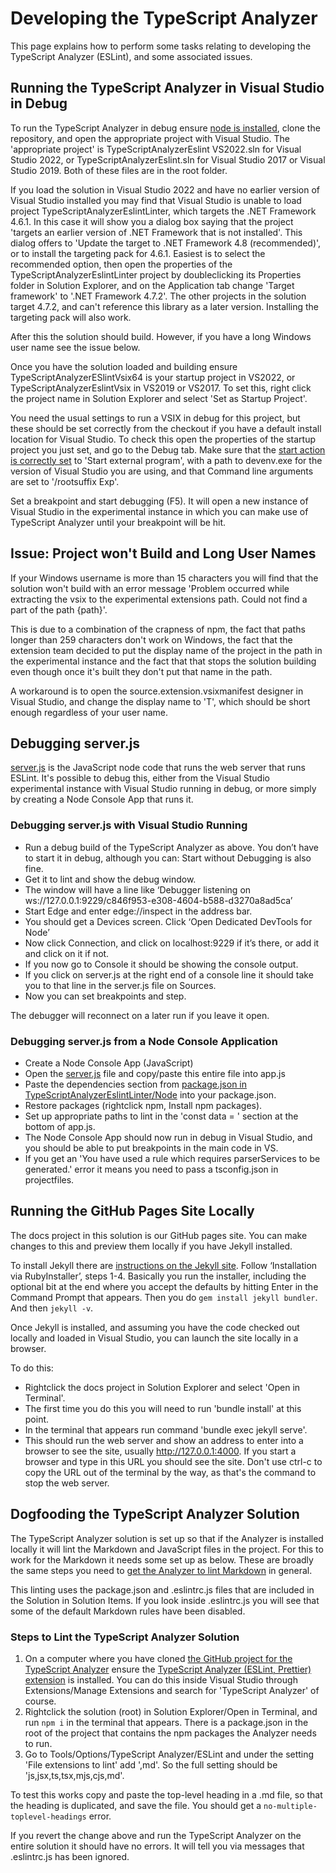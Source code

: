 ﻿# Developing the TypeScript Analyzer

This page explains how to perform some tasks relating to developing the TypeScript Analyzer (ESLint), and some associated issues.

## Running the TypeScript Analyzer in Visual Studio in Debug

To run the TypeScript Analyzer in debug ensure [node is installed](https://nodejs.org/en/download/), clone the repository, and open the appropriate project with Visual Studio.  The 'appropriate project' is TypeScriptAnalyzerEslint VS2022.sln for Visual Studio 2022, or TypeScriptAnalyzerEslint.sln for Visual Studio 2017 or Visual Studio 2019.  Both of these files are in the root folder.

If you load the solution in Visual Studio 2022 and have no earlier version of Visual Studio installed you may find that Visual Studio is unable to load project TypeScriptAnalyzerEslintLinter, which targets the .NET Framework 4.6.1. In this case it will show you a dialog box saying that the project 'targets an earlier version of .NET Framework that is not installed'.  This dialog offers to 'Update the target to .NET Framework 4.8 (recommended)', or to install the targeting pack for 4.6.1.  Easiest is to select the recommended option, then open the properties of the TypeScriptAnalyzerEslintLinter project by doubleclicking its Properties folder in Solution Explorer, and on the Application tab change 'Target framework' to '.NET Framework 4.7.2'.  The other projects in the solution target 4.7.2, and can't reference this library as a later version.  Installing the targeting pack will also work.

After this the solution should build.  However, if you have a long Windows user name see the issue below.

Once you have the solution loaded and building ensure TypeScriptAnalyzerESlintVsix64 is your startup project in VS2022, or TypeScriptAnalyzerEslintVsix in VS2019 or VS2017.  To set this, right click the project name in Solution Explorer and select 'Set as Startup Project'.
  
You need the usual settings to run a VSIX in debug for this project, but these should be set correctly from the checkout if you have a default install location for Visual Studio.  To check this open the properties of the startup project you just set, and go to the Debug tab.  Make sure that the [start action is correctly set](https://bideveloperextensions.github.io/features/VSIXextensionmodel/) to 'Start external program', with a path to devenv.exe for the version of Visual Studio you are using, and that Command line arguments are set to '/rootsuffix Exp'.

Set a breakpoint and start debugging (F5).  It will open a new instance of Visual Studio in the experimental instance in which you can make use of TypeScript Analyzer until your breakpoint will be hit.

## Issue: Project won't Build and Long User Names

If your Windows username is more than 15 characters you will find that the solution won't build with an error message 'Problem occurred while extracting the vsix to the experimental extensions path. Could not find a part of the path {path}'.  

This is due to a combination of the crapness of npm, the fact that paths longer than 259 characters don't work on Windows, the fact that the extension team decided to put the display name of the project in the path in the experimental instance and the fact that that stops the solution building even though once it's built they don't put that name in the path.

A workaround is to open the source.extension.vsixmanifest designer in Visual Studio, and change the display name to 'T', which should be short enough regardless of your user name.

## Debugging server.js

[server.js](https://github.com/rich-newman/typescript-analyzer-eslint-prettier/blob/main/src/TypeScriptAnalyzerEslintLinter/Node/server.js) is the JavaScript node code that runs the web server that runs ESLint.  It's possible to debug this, either from the Visual Studio experimental instance with Visual Studio running in debug, or more simply by creating a Node Console App that runs it.

### Debugging server.js with Visual Studio Running

- Run a debug build of the TypeScript Analyzer as above. You don’t have to start it in debug, although you can: Start without Debugging is also fine.
- Get it to lint and show the debug window.
- The window will have a line like ‘Debugger listening on ws://127.0.0.1:9229/c846f953-e308-4604-b588-d3270a8ad5ca’
- Start Edge and enter edge://inspect in the address bar.
- You should get a Devices screen. Click ‘Open Dedicated DevTools for Node’
- Now click Connection, and click on localhost:9229 if it’s there, or add it and click on it if not.
- If you now go to Console it should be showing the console output.
- If you click on server.js at the right end of a console line it should take you to that line in the server.js file on Sources.
- Now you can set breakpoints and step.

The debugger will reconnect on a later run if you leave it open.

### Debugging server.js from a Node Console Application

- Create a Node Console App (JavaScript)
- Open the [server.js](https://github.com/rich-newman/typescript-analyzer-eslint-prettier/blob/main/src/TypeScriptAnalyzerEslintLinter/Node/server.js) file and copy/paste this entire file into app.js
- Paste the dependencies section from [package.json in TypeScriptAnalyzerEslintLinter/Node](https://github.com/rich-newman/typescript-analyzer-eslint-prettier/blob/main/src/TypeScriptAnalyzerEslintLinter/Node/package.json) into your package.json.  
- Restore packages (rightclick npm, Install npm packages).
- Set up appropriate paths to lint in the 'const data = ' section at the bottom of app.js.  
- The Node Console App should now run in debug in Visual Studio, and you should be able to put breakpoints in the main code in VS.
- If you get an 'You have used a rule which requires parserServices to be generated.' error it means you need to pass a tsconfig.json in projectfiles. 

## Running the GitHub Pages Site Locally

The docs project in this solution is our GitHub pages site.  You can make changes to this and preview them locally if you have Jekyll installed.

To install Jekyll there are [instructions on the Jekyll site](https://jekyllrb.com/docs/installation/windows/). Follow ‘Installation via RubyInstaller’, steps 1-4. Basically you run the installer, including the optional bit at the end where you accept the defaults by hitting Enter in the Command Prompt that appears.  Then you do `gem install jekyll bundler`. And then `jekyll -v`.

Once Jekyll is installed, and assuming you have the code checked out locally and loaded in Visual Studio, you can launch the site locally in a browser.

To do this:
- Rightclick the docs project in Solution Explorer and select 'Open in Terminal'.
- The first time you do this you will need to run 'bundle install' at this point.
- In the terminal that appears run command 'bundle exec jekyll serve'.
- This should run the web server and show an address to enter into a browser to see the site, usually <http://127.0.0.1:4000>.  If you start a browser and type in this URL you should see the site.  Don't use ctrl-c to copy the URL out of the terminal by the way, as that's the command to stop the web server.

## Dogfooding the TypeScript Analyzer Solution

The TypeScript Analyzer solution is set up so that if the Analyzer is installed locally it will lint the Markdown and JavaScript files in the project.  For this to work for the Markdown it needs some set up as below.  These are broadly the same steps you need to [get the Analyzer to lint Markdown](setupmarkdown.md) in general.

This linting uses the package.json and .eslintrc.js files that are included in the Solution in Solution Items.  If you look inside .eslintrc.js you will see that some of the default Markdown rules have been disabled.

### Steps to Lint the TypeScript Analyzer Solution

1. On a computer where you have cloned [the GitHub project for the TypeScript Analyzer](https://github.com/rich-newman/typescript-analyzer-eslint-prettier) ensure the [TypeScript Analyzer (ESLint, Prettier) extension](https://marketplace.visualstudio.com/items?itemName=RichNewman.TypeScriptAnalyzerEslintPrettier) is installed.  You can do this inside Visual Studio through Extensions/Manage Extensions and search for 'TypeScript Analyzer' of course.
2. Rightclick the solution (root) in Solution Explorer/Open in Terminal, and run `npm i` in the terminal that appears.  There is a package.json in the root of the project that contains the npm packages the Analyzer needs to run.
3. Go to Tools/Options/TypeScript Analyzer/ESLint and under the setting 'File extensions to lint' add ',md'.  So the full setting should be 'js,jsx,ts,tsx,mjs,cjs,md'.

To test this works copy and paste the top-level heading in a .md file, so that the heading is duplicated, and save the file.  You should get a `no-multiple-toplevel-headings` error.

If you revert the change above and run the TypeScript Analyzer on the entire solution it should have no errors.  It will tell you via messages that .eslintrc.js has been ignored.
